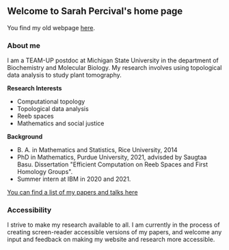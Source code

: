 ## Welcome to Sarah Percival's home page

You find my old webpage [here](https://www.math.purdue.edu/~sperciva/).

### About me

I am a TEAM-UP postdoc at Michigan State University in the department of Biochemistry and Molecular Biology. My research involves using topological data analysis to study plant tomography.

**Research Interests**
* Computational topology
* Topological data analysis
* Reeb spaces
* Mathematics and social justice

**Background** 
* B. A. in Mathematics and Statistics, Rice University, 2014 
* PhD in Mathematics, Purdue University, 2021, advisded by Saugtaa Basu. Dissertation "Efficient Computation on Reeb Spaces and First Homology Groups".
* Summer intern at IBM in 2020 and 2021. 

[You can find a list of my papers and talks here](papers-and-talks)

### Accessibility

I strive to make my research available to all. I am currently in the process of creating screen-reader accessible versions of my papers, and welcome any input and feedback on making my website and research more accessible.
